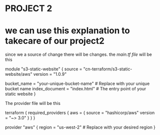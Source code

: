 # PROJECT 2
# we can use this explanation to takecare of our project2
since we a source of change there will be changes. 
the   *main.tf file*  will be this

module "s3-static-website" {
  source  = "cn-terraform/s3-static-website/aws"
  version = "1.0.9"

  bucket_name    = "your-unique-bucket-name"  # Replace with your unique bucket name
  index_document = "index.html"                 # The entry point of your static website
}


The provider file will be this

terraform {
  required_providers {
    aws = {
      source  = "hashicorp/aws"
      version = "~> 3.0"
    }
  }
}

provider "aws" {
  region = "us-west-2" # Replace with your desired region
}



#
